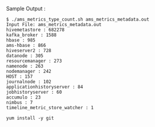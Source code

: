 Sample Output :  
    

    $ ./ams_metrics_type_count.sh ams_metrics_metadata.out 
    Input File: ams_metrics_metadata.out  
    hivemetastore : 682278  
    kafka_broker : 1588  
    hbase : 985  
    ams-hbase : 866 
    hiveserver2 : 728 
    datanode : 305 
    resourcemanager : 273 
    namenode : 263 
    nodemanager : 242 
    HOST : 157 
    journalnode : 102 
    applicationhistoryserver : 84 
    jobhistoryserver : 60 
    accumulo : 23 
    nimbus : 7 
    timeline_metric_store_watcher : 1  

	yum install -y git  


    
  
